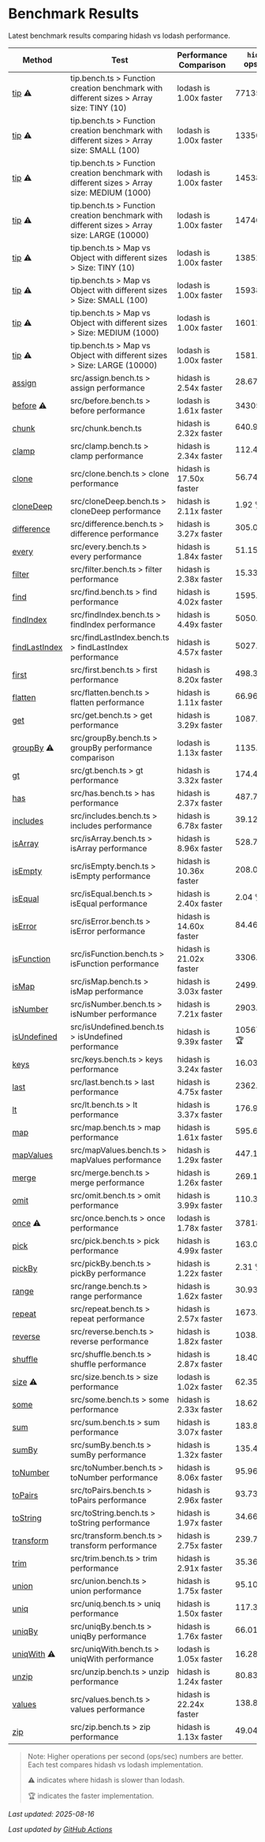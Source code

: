 # Benchmark Results

Latest benchmark results comparing hidash vs lodash performance.

| Method | Test | Performance Comparison | `hidash` ops/sec | `lodash@4.17.21` ops/sec |
|--------|------|----------------------|----------------|----------------|
| [tip](https://github.com/NaverPayDev/hidash/blob/main/src/tip.ts) ⚠️ | tip.bench.ts > Function creation benchmark with different sizes > Array size: TINY (10) | lodash is 1.00x faster | 7713512.61 | 7713512.61 🏆 |
| [tip](https://github.com/NaverPayDev/hidash/blob/main/src/tip.ts) ⚠️ | tip.bench.ts > Function creation benchmark with different sizes > Array size: SMALL (100) | lodash is 1.00x faster | 1335085.38 | 1335085.38 🏆 |
| [tip](https://github.com/NaverPayDev/hidash/blob/main/src/tip.ts) ⚠️ | tip.bench.ts > Function creation benchmark with different sizes > Array size: MEDIUM (1000) | lodash is 1.00x faster | 145381.31 | 145381.31 🏆 |
| [tip](https://github.com/NaverPayDev/hidash/blob/main/src/tip.ts) ⚠️ | tip.bench.ts > Function creation benchmark with different sizes > Array size: LARGE (10000) | lodash is 1.00x faster | 14740.96 | 14740.96 🏆 |
| [tip](https://github.com/NaverPayDev/hidash/blob/main/src/tip.ts) ⚠️ | tip.bench.ts > Map vs Object with different sizes > Size: TINY (10) | lodash is 1.00x faster | 1385211.80 | 1385211.80 🏆 |
| [tip](https://github.com/NaverPayDev/hidash/blob/main/src/tip.ts) ⚠️ | tip.bench.ts > Map vs Object with different sizes > Size: SMALL (100) | lodash is 1.00x faster | 159389.32 | 159389.32 🏆 |
| [tip](https://github.com/NaverPayDev/hidash/blob/main/src/tip.ts) ⚠️ | tip.bench.ts > Map vs Object with different sizes > Size: MEDIUM (1000) | lodash is 1.00x faster | 16012.63 | 16012.63 🏆 |
| [tip](https://github.com/NaverPayDev/hidash/blob/main/src/tip.ts) ⚠️ | tip.bench.ts > Map vs Object with different sizes > Size: LARGE (10000) | lodash is 1.00x faster | 1581.05 | 1581.05 🏆 |
| [assign](https://github.com/NaverPayDev/hidash/blob/main/src/assign.ts) | src/assign.bench.ts > assign performance | hidash is 2.54x faster | 28.67 🏆 | 11.28 |
| [before](https://github.com/NaverPayDev/hidash/blob/main/src/before.ts) ⚠️ | src/before.bench.ts > before performance | lodash is 1.61x faster | 343051.70 | 552294.98 🏆 |
| [chunk](https://github.com/NaverPayDev/hidash/blob/main/src/chunk.ts) | src/chunk.bench.ts | hidash is 2.32x faster | 640.91 🏆 | 276.81 |
| [clamp](https://github.com/NaverPayDev/hidash/blob/main/src/clamp.ts) | src/clamp.bench.ts > clamp performance | hidash is 2.34x faster | 112.49 🏆 | 48.05 |
| [clone](https://github.com/NaverPayDev/hidash/blob/main/src/clone.ts) | src/clone.bench.ts > clone performance | hidash is 17.50x faster | 56.74 🏆 | 3.24 |
| [cloneDeep](https://github.com/NaverPayDev/hidash/blob/main/src/cloneDeep.ts) | src/cloneDeep.bench.ts > cloneDeep performance | hidash is 2.11x faster | 1.92 🏆 | 0.91 |
| [difference](https://github.com/NaverPayDev/hidash/blob/main/src/difference.ts) | src/difference.bench.ts > difference performance | hidash is 3.27x faster | 305.07 🏆 | 93.41 |
| [every](https://github.com/NaverPayDev/hidash/blob/main/src/every.ts) | src/every.bench.ts > every performance | hidash is 1.84x faster | 51.15 🏆 | 27.86 |
| [filter](https://github.com/NaverPayDev/hidash/blob/main/src/filter.ts) | src/filter.bench.ts > filter performance | hidash is 2.38x faster | 15.33 🏆 | 6.44 |
| [find](https://github.com/NaverPayDev/hidash/blob/main/src/find.ts) | src/find.bench.ts > find performance | hidash is 4.02x faster | 1595.78 🏆 | 397.15 |
| [findIndex](https://github.com/NaverPayDev/hidash/blob/main/src/findIndex.ts) | src/findIndex.bench.ts > findIndex performance | hidash is 4.49x faster | 5050.32 🏆 | 1125.96 |
| [findLastIndex](https://github.com/NaverPayDev/hidash/blob/main/src/findLastIndex.ts) | src/findLastIndex.bench.ts > findLastIndex performance | hidash is 4.57x faster | 5027.14 🏆 | 1099.20 |
| [first](https://github.com/NaverPayDev/hidash/blob/main/src/first.ts) | src/first.bench.ts > first performance | hidash is 8.20x faster | 498.38 🏆 | 60.75 |
| [flatten](https://github.com/NaverPayDev/hidash/blob/main/src/flatten.ts) | src/flatten.bench.ts > flatten performance | hidash is 1.11x faster | 66.96 🏆 | 60.29 |
| [get](https://github.com/NaverPayDev/hidash/blob/main/src/get.ts) | src/get.bench.ts > get performance | hidash is 3.29x faster | 1087.83 🏆 | 331.04 |
| [groupBy](https://github.com/NaverPayDev/hidash/blob/main/src/groupBy.ts) ⚠️ | src/groupBy.bench.ts > groupBy performance comparison | lodash is 1.13x faster | 1135.29 | 1288.42 🏆 |
| [gt](https://github.com/NaverPayDev/hidash/blob/main/src/gt.ts) | src/gt.bench.ts > gt performance | hidash is 3.32x faster | 174.40 🏆 | 52.57 |
| [has](https://github.com/NaverPayDev/hidash/blob/main/src/has.ts) | src/has.bench.ts > has performance | hidash is 2.37x faster | 487.75 🏆 | 205.60 |
| [includes](https://github.com/NaverPayDev/hidash/blob/main/src/includes.ts) | src/includes.bench.ts > includes performance | hidash is 6.78x faster | 39.12 🏆 | 5.77 |
| [isArray](https://github.com/NaverPayDev/hidash/blob/main/src/isArray.ts) | src/isArray.bench.ts > isArray performance | hidash is 8.96x faster | 528.78 🏆 | 58.98 |
| [isEmpty](https://github.com/NaverPayDev/hidash/blob/main/src/isEmpty.ts) | src/isEmpty.bench.ts > isEmpty performance | hidash is 10.36x faster | 208.08 🏆 | 20.09 |
| [isEqual](https://github.com/NaverPayDev/hidash/blob/main/src/isEqual.ts) | src/isEqual.bench.ts > isEqual performance | hidash is 2.40x faster | 2.04 🏆 | 0.85 |
| [isError](https://github.com/NaverPayDev/hidash/blob/main/src/isError.ts) | src/isError.bench.ts > isError performance | hidash is 14.60x faster | 84.46 🏆 | 5.79 |
| [isFunction](https://github.com/NaverPayDev/hidash/blob/main/src/isFunction.ts) | src/isFunction.bench.ts > isFunction performance | hidash is 21.02x faster | 3306.34 🏆 | 157.32 |
| [isMap](https://github.com/NaverPayDev/hidash/blob/main/src/isMap.ts) | src/isMap.bench.ts > isMap performance | hidash is 3.03x faster | 2499.39 🏆 | 825.39 |
| [isNumber](https://github.com/NaverPayDev/hidash/blob/main/src/isNumber.ts) | src/isNumber.bench.ts > isNumber performance | hidash is 7.21x faster | 2903.99 🏆 | 402.70 |
| [isUndefined](https://github.com/NaverPayDev/hidash/blob/main/src/isUndefined.ts) | src/isUndefined.bench.ts > isUndefined performance | hidash is 9.39x faster | 10567.50 🏆 | 1125.56 |
| [keys](https://github.com/NaverPayDev/hidash/blob/main/src/keys.ts) | src/keys.bench.ts > keys performance | hidash is 3.24x faster | 16.03 🏆 | 4.94 |
| [last](https://github.com/NaverPayDev/hidash/blob/main/src/last.ts) | src/last.bench.ts > last performance | hidash is 4.75x faster | 2362.64 🏆 | 497.15 |
| [lt](https://github.com/NaverPayDev/hidash/blob/main/src/lt.ts) | src/lt.bench.ts > lt performance | hidash is 3.37x faster | 176.90 🏆 | 52.56 |
| [map](https://github.com/NaverPayDev/hidash/blob/main/src/map.ts) | src/map.bench.ts > map performance | hidash is 1.61x faster | 595.62 🏆 | 369.73 |
| [mapValues](https://github.com/NaverPayDev/hidash/blob/main/src/mapValues.ts) | src/mapValues.bench.ts > mapValues performance | hidash is 1.29x faster | 447.10 🏆 | 345.84 |
| [merge](https://github.com/NaverPayDev/hidash/blob/main/src/merge.ts) | src/merge.bench.ts > merge performance | hidash is 1.26x faster | 269.19 🏆 | 213.51 |
| [omit](https://github.com/NaverPayDev/hidash/blob/main/src/omit.ts) | src/omit.bench.ts > omit performance | hidash is 3.99x faster | 110.37 🏆 | 27.63 |
| [once](https://github.com/NaverPayDev/hidash/blob/main/src/once.ts) ⚠️ | src/once.bench.ts > once performance | lodash is 1.78x faster | 378183.91 | 673415.17 🏆 |
| [pick](https://github.com/NaverPayDev/hidash/blob/main/src/pick.ts) | src/pick.bench.ts > pick performance | hidash is 4.99x faster | 163.07 🏆 | 32.69 |
| [pickBy](https://github.com/NaverPayDev/hidash/blob/main/src/pickBy.ts) | src/pickBy.bench.ts > pickBy performance | hidash is 1.22x faster | 2.31 🏆 | 1.89 |
| [range](https://github.com/NaverPayDev/hidash/blob/main/src/range.ts) | src/range.bench.ts > range performance | hidash is 1.62x faster | 30.93 🏆 | 19.15 |
| [repeat](https://github.com/NaverPayDev/hidash/blob/main/src/repeat.ts) | src/repeat.bench.ts > repeat performance | hidash is 2.57x faster | 1673.10 🏆 | 651.67 |
| [reverse](https://github.com/NaverPayDev/hidash/blob/main/src/reverse.ts) | src/reverse.bench.ts > reverse performance | hidash is 1.82x faster | 1038.76 🏆 | 570.96 |
| [shuffle](https://github.com/NaverPayDev/hidash/blob/main/src/shuffle.ts) | src/shuffle.bench.ts > shuffle performance | hidash is 2.87x faster | 18.40 🏆 | 6.41 |
| [size](https://github.com/NaverPayDev/hidash/blob/main/src/size.ts) ⚠️ | src/size.bench.ts > size performance | lodash is 1.02x faster | 62.35 | 63.50 🏆 |
| [some](https://github.com/NaverPayDev/hidash/blob/main/src/some.ts) | src/some.bench.ts > some performance | hidash is 2.33x faster | 18.62 🏆 | 8.00 |
| [sum](https://github.com/NaverPayDev/hidash/blob/main/src/sum.ts) | src/sum.bench.ts > sum performance | hidash is 3.07x faster | 183.82 🏆 | 59.90 |
| [sumBy](https://github.com/NaverPayDev/hidash/blob/main/src/sumBy.ts) | src/sumBy.bench.ts > sumBy performance | hidash is 1.32x faster | 135.49 🏆 | 102.28 |
| [toNumber](https://github.com/NaverPayDev/hidash/blob/main/src/toNumber.ts) | src/toNumber.bench.ts > toNumber performance | hidash is 8.06x faster | 95.96 🏆 | 11.90 |
| [toPairs](https://github.com/NaverPayDev/hidash/blob/main/src/toPairs.ts) | src/toPairs.bench.ts > toPairs performance | hidash is 2.96x faster | 93.73 🏆 | 31.62 |
| [toString](https://github.com/NaverPayDev/hidash/blob/main/src/toString.ts) | src/toString.bench.ts > toString performance | hidash is 1.97x faster | 34.66 🏆 | 17.57 |
| [transform](https://github.com/NaverPayDev/hidash/blob/main/src/transform.ts) | src/transform.bench.ts > transform performance | hidash is 2.75x faster | 239.73 🏆 | 87.21 |
| [trim](https://github.com/NaverPayDev/hidash/blob/main/src/trim.ts) | src/trim.bench.ts > trim performance | hidash is 2.91x faster | 35.36 🏆 | 12.16 |
| [union](https://github.com/NaverPayDev/hidash/blob/main/src/union.ts) | src/union.bench.ts > union performance | hidash is 1.75x faster | 95.10 🏆 | 54.26 |
| [uniq](https://github.com/NaverPayDev/hidash/blob/main/src/uniq.ts) | src/uniq.bench.ts > uniq performance | hidash is 1.50x faster | 117.33 🏆 | 78.08 |
| [uniqBy](https://github.com/NaverPayDev/hidash/blob/main/src/uniqBy.ts) | src/uniqBy.bench.ts > uniqBy performance | hidash is 1.76x faster | 66.01 🏆 | 37.59 |
| [uniqWith](https://github.com/NaverPayDev/hidash/blob/main/src/uniqWith.ts) ⚠️ | src/uniqWith.bench.ts > uniqWith performance | lodash is 1.05x faster | 16.28 | 17.03 🏆 |
| [unzip](https://github.com/NaverPayDev/hidash/blob/main/src/unzip.ts) | src/unzip.bench.ts > unzip performance | hidash is 1.24x faster | 80.83 🏆 | 65.01 |
| [values](https://github.com/NaverPayDev/hidash/blob/main/src/values.ts) | src/values.bench.ts > values performance | hidash is 22.24x faster | 138.87 🏆 | 6.25 |
| [zip](https://github.com/NaverPayDev/hidash/blob/main/src/zip.ts) | src/zip.bench.ts > zip performance | hidash is 1.13x faster | 49.04 🏆 | 43.37 |

> Note: Higher operations per second (ops/sec) numbers are better. Each test compares hidash vs lodash implementation.
> 
> ⚠️ indicates where hidash is slower than lodash.
> 
> 🏆 indicates the faster implementation.


_Last updated: 2025-08-16_

*Last updated by [GitHub Actions](https://github.com/NaverPayDev/hidash/actions/runs/17009510084)*